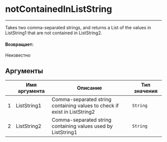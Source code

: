 # notContainedInListString

---

Takes two comma-separated strings, and returns a List of the values in ListString1 that are not contained in ListString2.

#### Возвращает:

Неизвестно

## Аргументы

|  | Имя аргумента | Описание | Тип значения |
| --- | --- | --- | --- |
| 1 | ListString1 | Comma-separated string containing values to check if exist in ListString2 | `String` |
| 2 | ListString2 | Comma-separated string containing values used by ListString1 | `String` |


